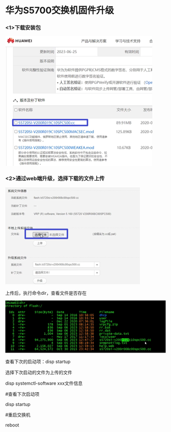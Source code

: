 # 华为S5700交换机固件升级



### <1>下载安装包

<img src="https://raw.githubusercontent.com/joshzhong66/Pibced/main/blog-images/2024/04/24/4d55ee98f619d7aec4d1c422ce82e651-image-20240424140613147-b09454.png" alt="image-20240424140613147" style="zoom:50%;" />

### <2>通过web端升级，选择下载的文件上传

<img src="https://raw.githubusercontent.com/joshzhong66/Pibced/main/blog-images/2024/04/24/5bea08146b64aee3f7f4a0be60e4513e-image-20240424140625971-650796.png" alt="image-20240424140625971" style="zoom:50%;" />

上传后，执行命令dir，查看文件是否存在

<img src="https://raw.githubusercontent.com/joshzhong66/Pibced/main/blog-images/2024/04/24/57c79d56c74b9ea7138dcbf7693f5a58-image-20240424140632063-83625b.png" alt="image-20240424140632063" style="zoom: 50%;" />

查看下次的启动项：disp startup



选择下次启动的文件为上传的文件

disp systemctl-software  xxx文件信息



\#查看下次启动项

disp startup



\#重启交换机

reboot